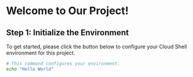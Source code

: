 # Welcome to Our Project!

## Step 1: Initialize the Environment

To get started, please click the button below to configure your Cloud Shell environment for this project.

```sh
# This command configures your environment.
echo "Hello World"
